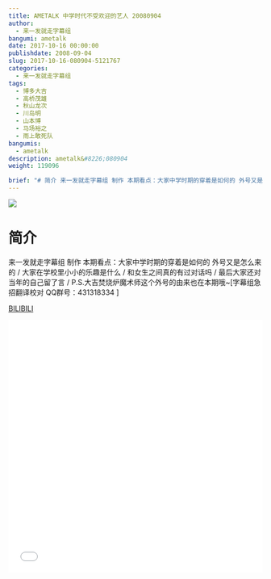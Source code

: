 ```yaml
---
title: AMETALK 中学时代不受欢迎的艺人 20080904
author: 
  - 来一发就走字幕组
bangumi: ametalk
date: 2017-10-16 00:00:00
publishdate: 2008-09-04
slug: 2017-10-16-080904-5121767
categories: 
  - 来一发就走字幕组
tags: 
  - 博多大吉
  - 高桥茂雄
  - 秋山龙次
  - 川岛明
  - 山本博
  - 马场裕之
  - 雨上敢死队
bangumis: 
  - ametalk
description: ametalk&#8226;080904
weight: 119096

brief: "# 简介 来一发就走字幕组 制作 本期看点：大家中学时期的穿着是如何的 外号又是怎么来的 / 大家在学校里小小的乐趣是什么 / 和女生之间真的有过对话吗 / 最后大家还对当年的自己留了言 / P.S.大吉焚烧炉魔术师这个外号的由来也在本期哦~"
---
```


![](https://i.imgur.com/35K0wSc.jpg)

# 简介  
来一发就走字幕组 制作 本期看点：大家中学时期的穿着是如何的  外号又是怎么来的 / 大家在学校里小小的乐趣是什么 / 和女生之间真的有过对话吗 / 最后大家还对当年的自己留了言 / P.S.大吉焚烧炉魔术师这个外号的由来也在本期哦~[字幕组急招翻译校对 QQ群号：431318334 ]

  [BILIBILI](https://www.bilibili.com/video/av5121767/)


<div class="vcontainer">  <iframe class='video' src="//www.bilibili.com/blackboard/player.html?aid=5121767" width="100%" height="500" frameborder="0" allowfullscreen="allowfullscreen"></iframe></div>
